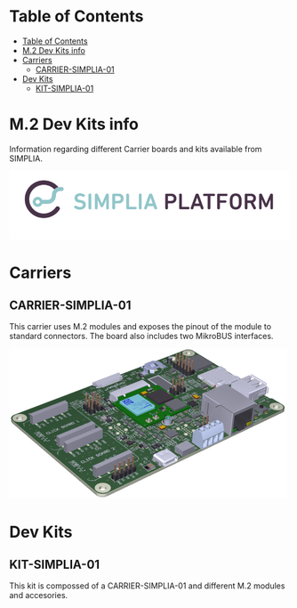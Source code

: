 Table of Contents
=================

* [Table of Contents](#table-of-contents)
* [M.2 Dev Kits info](#m2-dev-kits-info)
* [Carriers](#carriers)
   * [CARRIER-SIMPLIA-01](#carrier-simplia-01)
* [Dev Kits](#dev-kits)
   * [KIT-SIMPLIA-01](#kit-simplia-01)

# M.2 Dev Kits info
Information regarding different Carrier boards and kits available from SIMPLIA.

![SIMPLIA Platform](images/logo_platform_01.png)

# Carriers

## CARRIER-SIMPLIA-01
This carrier uses M.2 modules and exposes the pinout of the module to standard
connectors. The board also includes two MikroBUS interfaces.

![CARRIER-SIMPLIA-01](images/carrier_01.png)

# Dev Kits

## KIT-SIMPLIA-01
This kit is compossed of a CARRIER-SIMPLIA-01 and different M.2 modules and
accesories.
